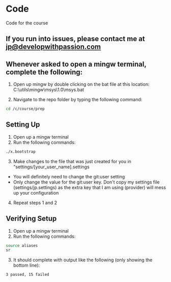 # Code

Code for the course

## If you run into issues, please contact me at jp@developwithpassion.com

## Whenever asked to open a mingw terminal, complete the following:

1. Open up mingw by double clicking on the bat file at this location: C:\utils\mingw\msys\1.0\msys.bat

2. Navigate to the repo folder by typing the following command:

```bash
cd /c/course/prep
```

## Setting Up

1. Open up a mingw terminal
2. Run the following commands:
```bash
./x.bootstrap
```
3. Make changes to the file that was just created for you in "settings/[your_user_name].settings

* You will definitely need to change the git:user setting
* Only change the value for the git:user key. Don't copy my settings file (settings/jp.settings) as the extra key that I am using (provider) will mess up your configuration

4. Repeat steps 1 and 2

## Verifying Setup

1. Open up a mingw terminal
2. Run the following commands:
```bash
source aliases
sr
```
3. It should complete with output like the following (only showing the bottom line):
```bash
3 passed, 15 failed
```

